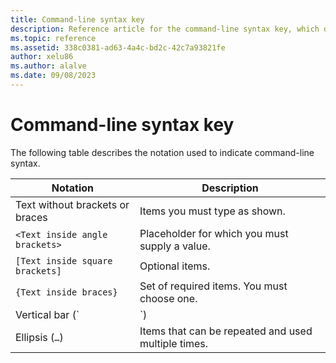```yaml
---
title: Command-line syntax key
description: Reference article for the command-line syntax key, which describes the notation used to indicate command-line syntax.
ms.topic: reference
ms.assetid: 338c0381-ad63-4a4c-bd2c-42c7a93821fe
author: xelu86
ms.author: alalve
ms.date: 09/08/2023
---
```


# Command-line syntax key

The following table describes the notation used to indicate command-line syntax.

| Notation | Description |
| -------- | ----------- |
| Text without brackets or braces | Items you must type as shown. |
| `<Text inside angle brackets>` | Placeholder for which you must supply a value. |
| `[Text inside square brackets]` | Optional items. |
| `{Text inside braces}` | Set of required items. You must choose one. |
| Vertical bar (`|`) | Separator for mutually exclusive items. You must choose one. |
| Ellipsis (`…`) | Items that can be repeated and used multiple times. |
